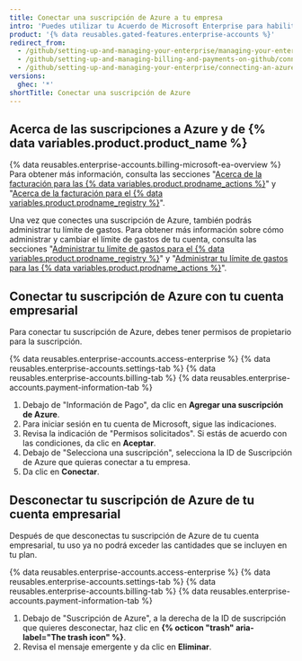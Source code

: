 ```yaml
---
title: Conectar una suscripción de Azure a tu empresa
intro: 'Puedes utilizar tu Acuerdo de Microsoft Enterprise para habilitar y pagar por el uso de las {% data variables.product.prodname_actions %} y del {% data variables.product.prodname_registry %} más allá de las cantidades que se incluyen para tu empresa.'
product: '{% data reusables.gated-features.enterprise-accounts %}'
redirect_from:
  - /github/setting-up-and-managing-your-enterprise/managing-your-enterprise-account/connecting-an-azure-subscription-to-your-enterprise
  - /github/setting-up-and-managing-billing-and-payments-on-github/connecting-an-azure-subscription-to-your-enterprise
  - /github/setting-up-and-managing-your-enterprise/connecting-an-azure-subscription-to-your-enterprise
versions:
  ghec: '*'
shortTitle: Conectar una suscripción de Azure
---
```


## Acerca de las suscripciones a Azure y de {% data variables.product.product_name %}

{% data reusables.enterprise-accounts.billing-microsoft-ea-overview %} Para obtener más información, consulta las secciones "[Acerca de la facturación para las {% data variables.product.prodname_actions %}](/billing/managing-billing-for-github-actions/about-billing-for-github-actions)" y "[Acerca de la facturación para el {% data variables.product.prodname_registry %}](/billing/managing-billing-for-github-packages/about-billing-for-github-packages)".

Una vez que conectes una suscripción de Azure, también podrás administrar tu límite de gastos. Para obtener más información sobre cómo administrar y cambiar el límite de gastos de tu cuenta, consulta las secciones "[Administrar tu límite de gastos para el {% data variables.product.prodname_registry %}](/billing/managing-billing-for-github-packages/managing-your-spending-limit-for-github-packages)" y "[Administrar tu límite de gastos para las {% data variables.product.prodname_actions %}](/billing/managing-billing-for-github-actions/managing-your-spending-limit-for-github-actions)".

## Conectar tu suscripción de Azure con tu cuenta empresarial

Para conectar tu suscripción de Azure, debes tener permisos de propietario para la suscripción.

{% data reusables.enterprise-accounts.access-enterprise %}
{% data reusables.enterprise-accounts.settings-tab %}
{% data reusables.enterprise-accounts.billing-tab %}
{% data reusables.enterprise-accounts.payment-information-tab %}
1. Debajo de "Información de Pago", da clic en **Agregar una suscripción de Azure**.
1. Para iniciar sesión en tu cuenta de Microsoft, sigue las indicaciones.
1. Revisa la indicación de "Permisos solicitados". Si estás de acuerdo con las condiciones, da clic en **Aceptar**.
1. Debajo de "Selecciona una suscripción", selecciona la ID de Suscripción de Azure que quieras conectar a tu empresa.
1. Da clic en **Conectar**.

## Desconectar tu suscripción de Azure de tu cuenta empresarial

Después de que desconectas tu suscripción de Azure de tu cuenta empresarial, tu uso ya no podrá exceder las cantidades que se incluyen en tu plan.

{% data reusables.enterprise-accounts.access-enterprise %}
{% data reusables.enterprise-accounts.settings-tab %}
{% data reusables.enterprise-accounts.billing-tab %}
{% data reusables.enterprise-accounts.payment-information-tab %}
1. Debajo de "Suscripción de Azure", a la derecha de la ID de suscripción que quieres desconectar, haz clic en **{% octicon "trash" aria-label="The trash icon" %}**.
1. Revisa el mensaje emergente y da clic en **Eliminar**.
